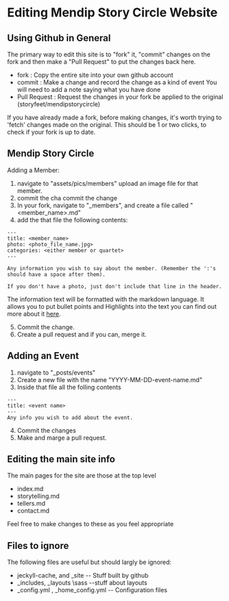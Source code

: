 Editing Mendip Story Circle Website
===============================

Using Github in General
-------------

The primary way to edit this site is to "fork" it, "commit" changes on the fork and then make a "Pull Request" to put the changes back here.

* fork : Copy the entire site into your own github account
* commit : Make a change and record the change as a kind of event
    You will need to add a note saying what you have done
* Pull Request : Request the changes in your fork be applied to the original (storyfeet/mendipstorycircle)

If you have already made a fork, before making changes, it's worth trying to 'fetch' changes made on the original.  This should be 1 or two clicks, to check if your fork is up to date.


Mendip Story Circle
-----------------

Adding a Member:

1. navigate to "assets/pics/members" upload an image file for that member.
2. commit the cha commit the change
3. In your fork, navigate to "\_members", and create a file called "&lt;member\_name&gt;.md"
4. add the that file the following contents:

```
---
title: <member_name>
photo: <photo_file_name.jpg>
categories: <either member or quartet>
---

Any information you wish to say about the member. (Remember the ':'s should have a space after them). 

If you don't have a photo, just don't include that line in the header.

```

The information text will be formatted with the markdown language.  It allows you to put bullet points and Highlights into the text you can find out more about it [here](https://daringfireball.net/projects/markdown/). 

5. Commit the change.
6. Create a pull request and if you can, merge it.



Adding an Event
------------

1. navigate to "\_posts/events"
2. Create a new file with the name "YYYY-MM-DD-event-name.md"
3. Inside that file all the folling contents

```
---
title: <event name>
---
Any info you wish to add about the event.
```
4. Commit the changes
5. Make and marge a pull request.

Editing the main site info
------------------

The main pages for the site are those at the top level

* index.md
* storytelling.md
* tellers.md
* contact.md

Feel free to make changes to these as you feel appropriate



Files to ignore
--------------

The following files are useful but should largly be ignored:

* jeckyll-cache, and \_site -- Stuff built by github
* \_includes, \_layouts \sass --stuff about layouts
* \_config.yml , \_home\_config.yml -- Configuration files





